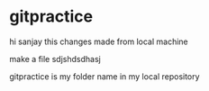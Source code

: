 # gitpractice
hi sanjay this changes made from local machine 


make a file
sdjshdsdhasj

gitpractice is my folder name in my local repository
